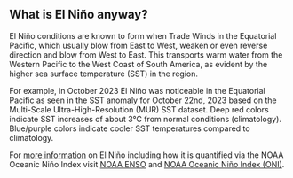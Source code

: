 ## What is El Niño anyway?
El Niño conditions are known to form when Trade Winds in the Equatorial Pacific, which usually blow from East to West, weaken or even reverse direction and blow from West to East. This transports warm water from the Western Pacific to the West Coast of South America, as evident by the higher sea surface temperature (SST) in the region.

For example, in October 2023 El Niño was noticeable in the Equatorial Pacific as seen in the SST anomaly for October 22nd, 2023 based on the Multi-Scale Ultra-High-Resolution (MUR) SST dataset. Deep red colors indicate SST increases of about 3℃ from normal conditions (climatology). Blue/purple colors indicate cooler SST temperatures compared to climatology.

For [more information](https://www.noaa.gov/understanding-el-nino) on El Niño including how it is quantified via the NOAA Oceanic Niño Index visit [NOAA ENSO](https://www.climate.gov/enso) and [NOAA Oceanic Niño Index (ONI)](https://www.climate.gov/news-features/understanding-climate/climate-variability-oceanic-nino-index).